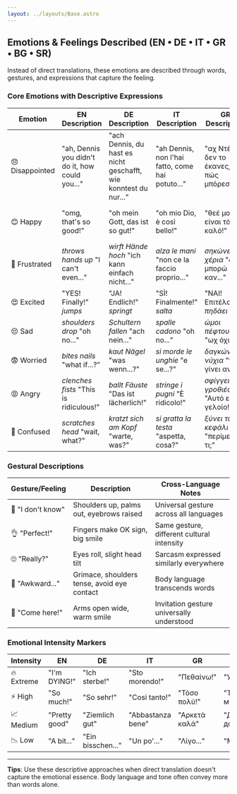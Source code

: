 ```yaml
---
layout: ../layouts/Base.astro
---
```

## Emotions & Feelings Described (EN • DE • IT • GR • BG • SR)

Instead of direct translations, these emotions are described through words, gestures, and expressions that capture the feeling.

### Core Emotions with Descriptive Expressions

| Emotion | EN Description | DE Description | IT Description | GR Description | BG Description | SR Description |
|---|---|---|---|---|---|---|
| 😞 Disappointed | "ah, Dennis you didn't do it, how could you..." | "ach Dennis, du hast es nicht geschafft, wie konntest du nur..." | "ah Dennis, non l'hai fatto, come hai potuto..." | "αχ Ντένις, δεν το έκανες, πώς μπόρεσες..." | "ах Денис, не го направи, как можа..." | "ah Denis, nisi to uradio, kako si mogao..." |
| 😊 Happy | "omg, that's so good!" | "oh mein Gott, das ist so gut!" | "oh mio Dio, è così bello!" | "θεέ μου, είναι τόσο καλό!" | "боже мой, това е толкова хубavo!" | "bože moj, to je tako dobro!" |
| 😤 Frustrated | *throws hands up* "I can't even..." | *wirft Hände hoch* "ich kann einfach nicht..." | *alza le mani* "non ce la faccio proprio..." | *σηκώνει τα χέρια* "δεν μπορώ καν..." | *вдига ръце* "не мога дори..." | *podiže ruke* "ne mogu ni..." |
| 😍 Excited | "YES! Finally!" *jumps* | "JA! Endlich!" *springt* | "SÌ! Finalmente!" *salta* | "ΝΑΙ! Επιτέλους!" *πηδάει* | "ДА! Най-накрая!" *скача* | "DA! Konačno!" *skače* |
| 😔 Sad | *shoulders drop* "oh no..." | *Schultern fallen* "ach nein..." | *spalle cadono* "oh no..." | *ώμοι πέφτουν* "ωχ όχι..." | *раменете падат* "ох не..." | *ramena padaju* "oh ne..." |
| 😨 Worried | *bites nails* "what if...?" | *kaut Nägel* "was wenn...?" | *si morde le unghie* "e se...?" | *δαγκώνει νύχια* "τι θα γίνει αν...;" | *хапе нокти* "ами ако...?" | *grize nokte* "šta ako...?" |
| 😡 Angry | *clenches fists* "This is ridiculous!" | *ballt Fäuste* "Das ist lächerlich!" | *stringe i pugni* "È ridicolo!" | *σφίγγει γροθιές* "Αυτό είναι γελοίο!" | *стиска юмруци* "Това е смешно!" | *steže pesnice* "Ovo je smešno!" |
| 🤔 Confused | *scratches head* "wait, what?" | *kratzt sich am Kopf* "warte, was?" | *si gratta la testa* "aspetta, cosa?" | *ξύνει το κεφάλι* "περίμενε, τι;" | *чеше си главата* "чакай, какво?" | *češe glavu* "čekaj, šta?" |

### Gestural Descriptions

| Gesture/Feeling | Description | Cross-Language Notes |
|---|---|---|
| 🤷 "I don't know" | Shoulders up, palms out, eyebrows raised | Universal gesture across all languages |
| 👌 "Perfect!" | Fingers make OK sign, big smile | Same gesture, different cultural intensity |
| 🙄 "Really?" | Eyes roll, slight head tilt | Sarcasm expressed similarly everywhere |
| 😬 "Awkward..." | Grimace, shoulders tense, avoid eye contact | Body language transcends words |
| 🤗 "Come here!" | Arms open wide, warm smile | Invitation gesture universally understood |

### Emotional Intensity Markers

| Intensity | EN | DE | IT | GR | BG | SR |
|---|---|---|---|---|---|---|
| 🔥 Extreme | "I'm DYING!" | "Ich sterbe!" | "Sto morendo!" | "Πεθαίνω!" | "Умирам!" | "Umirem!" |
| ⚡ High | "So much!" | "So sehr!" | "Così tanto!" | "Τόσο πολύ!" | "Толкова много!" | "Toliko!" |
| 📈 Medium | "Pretty good" | "Ziemlich gut" | "Abbastanza bene" | "Αρκετά καλά" | "Доста добре" | "Prilično dobro" |
| 📉 Low | "A bit..." | "Ein bisschen..." | "Un po'..." | "Λίγο..." | "Малко..." | "Malo..." |

---
**Tips**: Use these descriptive approaches when direct translation doesn't capture the emotional essence. Body language and tone often convey more than words alone.
